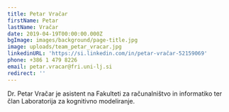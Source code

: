 ```yaml
---
title: Petar Vračar
firstName: Petar
lastName: Vračar
date: 2019-04-19T00:00:00.000Z
bgImage: images/background/page-title.jpg
image: uploads/team_petar_vracar.jpg
linkedinURL: 'https://si.linkedin.com/in/petar-vračar-52159069'
phone: +386 1 479 8226
email: petar.vracar@fri.uni-lj.si
redirect: ''
---
```

Dr. Petar Vračar je asistent na Fakulteti za računalništvo in informatiko ter član Laboratorija za kognitivno modeliranje.
